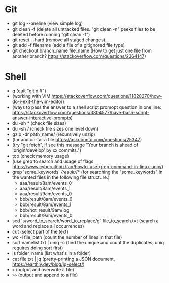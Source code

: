 # Git

- git log --oneline (view simple log)
- git clean -f (delete all untracked files. "git clean -n" peeks files to be deleted before running "git clean -f")
- git reset --hard (remove all staged changes)
- git add -f filename (add a file of a gitignored file type)
- git checkout branch_name file_name (How to get just one file from another branch? https://stackoverflow.com/questions/2364147)


# Shell

- q (quit "git diff")
- (working with VIM https://stackoverflow.com/questions/11828270/how-do-i-exit-the-vim-editor)
- (ways to pass the answer to a shell script promopt question in one line: https://stackoverflow.com/questions/3804577/have-bash-script-answer-interactive-prompts)
- du -sh * (check file sizes)
- du -sh */* (check file sizes one level down)
- gzip -dr path_name/ (recursively unzip)
- (tar and un-tar a file https://askubuntu.com/questions/25347)
- (try "git fetch", if see this message "Your branch is ahead of 'origin/develop' by xx commits.")
- top (check memory usage)
- (use grep to search and usage of flags https://www.cyberciti.biz/faq/howto-use-grep-command-in-linux-unix/)
- grep 'some_keywords' */result/*/* (for searching the "some_keywords" in the wanted files in the following file structure.)
    - aaa/result/8am/events_0
    - aaa/result/8am/events_1
    - aaa/result/9am/events_0
    - bbb/result/8am/events_0
    - bbb/result/8am/events_1
    - bbb/not_result/9am/log
    - bbb/result/9am/events_0
- sed 's/word_to_search/word_to_replace/g' file_to_search.txt (search a word and replace all occurrences)
- cut (select part of the text)
- wc -l file_path (count the number of lines in that file)
- sort namelist.txt | uniq -c (find the unique and count the duplicates; uniq requires doing sort first)
- ls folder_name (list what's in a folder)
- cat file.txt | jq (pretty-printing a JSON document, https://earthly.dev/blog/jq-select/)
- `>` (output and overwrite a file)
- `>>` (output and append to a file)
